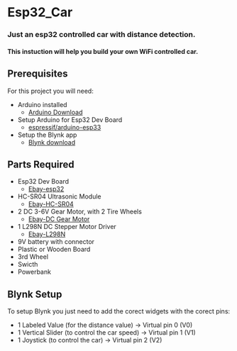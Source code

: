 # Esp32_Car
### Just an esp32 controlled car with distance detection. 
#### This instuction will help you build your own WiFi controlled car.

## Prerequisites
For this project you will need:

- Arduino installed
    + [Arduino Download](https://www.arduino.cc/en/Main/Software)
- Setup Arduino for Esp32 Dev Board
    + [espressif/arduino-esp33](https://github.com/espressif/arduino-esp32)
- Setup the Blynk app
    + [Blynk download](https://play.google.com/store/apps/details?id=cc.blynk&hl=en_US)

## Parts Required

- Esp32 Dev Board
    + [Ebay-esp32](https://www.ebay.com/itm/ESP-32-ESP32S-Development-Board-2-4GHz-WiFi-Bluetooth-Antenna-CP2102-Module/152479854433?_trkparms=ispr%3D1&hash=item238081ef61:g:zIkAAOSwOUJbh47D&enc=AQADAAAB0KX%2FKt4E1xf3SDqEdBclaYZMetqRC9%2FhnE8htKYrZ97IC6%2B8u6fuurhYzjNJQLezVF52OAhNVoLWBLBKTFu%2B75yclemQ0fnEFxU2YIHbgzLEbG1s6zYhiSTXxltQ%2FyskUwm9gOUvl4SuxVunDYtndajS%2BK9gCEHRJPKQOBWB57s4JxL3ebWwD7cJ1zK3EVFP6AY7GR0bT%2FptlYR5%2BIXbY88rS4nDJxwptThR17L%2FASdIp6BkRIOec5yRUO2geuNhCjnU7h8S2FQM%2FKNeNxC7CFRJTTrOdhpz1Y%2F1ZSutvQie5UVs%2FeLDR0dc3WfD8dzHFVxCbfGYIUK3J9Gl299uhrvw3Ln4HiGAMvVub0QO%2FeSKPniOxwYUlKEDOM8ie2fww4P6yn9QRqgaLF%2FBrQC4EhnFWAB4yrAEpve%2FvjHVHy24KdtiLNThkMKOlHuYfvbZz3iHY7ECIEx5mL7rIXfwpDdwHah8pfmVddpDONwcXq4s38CpkDC%2BN7TYlZKUOyQ%2B0xP8vwQCYtI0SC2ehb1PIIrwsMBQdpGqeYf63s2TiGjhBtSJeYWqAq8UoyCP57m53UOq355bGIJgByRxlp5%2FGjTGzg0MD10u2e4rScnXM25F&checksum=152479854433828d11148cff4331b03eab4e0b251629)
- HC-SR04 Ultrasonic Module
    + [Ebay-HC-SR04](https://www.ebay.com/itm/Ultrasonic-Module-HC-SR04-Distance-Sensor-Measuring-Transducer-For-Arduino/283300575551?epid=7021169719&_trkparms=ispr%3D1&hash=item41f607b93f:g:IbkAAOSwaPpcEMLH&enc=AQADAAAB4KX%2FKt4E1xf3SDqEdBclaYZHAO1mRO5aUxZ2HgsvuasfwbjHiRv%2BJVODmMr7pLcQlrbtjc9ne1dtt1KA%2B9KjsgaDfpsW4xVcXO%2FjSzzIne%2FZybcOV3HslNF6vqnV9JjCnGMJTtPhzYcA8KkKNcR30sw%2F9Kd4WSGAhh%2B36Sas9U6ygpoE3a3%2BS%2F7fS1E%2Bv1LvYmOtfN2UvMq%2BnaxH6SpiAZX%2Bcg8u4fKo%2BxVbDEV5u7OUDhv%2FiYwnm%2F%2FMEfk9Kk65l0UYcSnlbHxay29KBNGmL7TugWpIhVBAOhG2sgMhZx5GEfxAeQBpEMxV7KFC772bra1HXEvTpc7m4V%2F6uwMbpTpU7rSGYfKWDO%2Bi8lU3lBQr0Xxe%2FbDDCfaTYQSPtAtldvEddxoxiTVPylgK4%2FPOIGrkrj4hysVnbf59R7V9%2FAod5YFjmfbVW54jXexD%2FiCsD3UrcEQoajwEeCMlCUa8uEkidX%2Bdd5TeYHSMA2qkHKyZe%2FSU%2BfEqdXL4q5xYZUjaVtHs7veTzxEg%2BTaAEbh58syZxLxsC4HKMKR%2BQxJ5ajsiPiiqtRqBDNWlPFy0kE%2FhWoovE%2FFFxheQTiNzL2dQyLiigy7gD38y5jHVgk3qx4%2Bol1QgVwe%2Fglunb%2Fr3mXQySw%3D%3D&checksum=2833005755513b70db3d58a446dfaddc64345c8787fe)
- 2 DC 3-6V Gear Motor, with 2 Tire Wheels
    + [Ebay-DC Gear Motor](https://www.ebay.com/itm/DC-3-6V-Gear-Motor-For-Arduino-Robot-with-Smart-Car-Robot-Plastic-Tire-Wheel/264022644177?hash=item3d78f9d5d1:m:mc5x-R5C1med_S7Md4WDdiQ)
- 1 L298N DC Stepper Motor Driver
    + [Ebay-L298N](https://www.ebay.com/itm/New-L298N-DC-Stepper-Motor-Driver-Module-Dual-H-Bridge-Control-Board-for-Arduino/191674305541?epid=21024969493&hash=item2ca0adcc05:g:Jb0AAOSwESNZ7v2s)
- 9V battery with connector
- Plastic or Wooden Board
- 3rd Wheel
- Swicth
- Powerbank

## Blynk Setup

To setup Blynk you just need to add the corect widgets with the corect pins:
- 1 Labeled Value (for the distance value) -> Virtual pin 0 (V0)
- 1 Vertical Slider (to control the car speed) -> Virtual pin 1 (V1)
- 1 Joystick (to control the car) -> Virtual pin 2 (V2)
